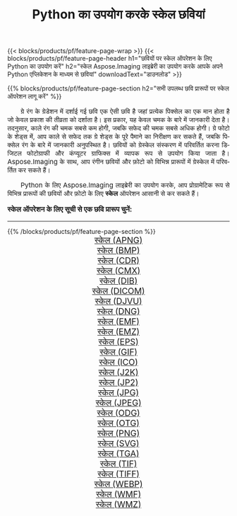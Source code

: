 ﻿---
title: Python का उपयोग करके स्केल छवियां 
weight: 3920
url: /hi/python-net/grayscale/ 
lang: hi
langdirlevel: 2
locales: zh-hans,ja,it,ru,de,es,fr,nl,id,lt,pl,pt,vi,tr,ko,zh-hant,ar,hi,th,sv,cs,uk,he
description: अपने स्वयं के Python एप्लिकेशन और सर्वर एपीआई का उपयोग करके स्केल छवियों और फ़ोटो पर Aspose.Imaging लाइब्रेरी लागू करना।
---

{{< blocks/products/pf/feature-page-wrap >}}
{{< blocks/products/pf/feature-page-header h1="छवियों पर स्केल ऑपरेशन के लिए Python का उपयोग करें" h2="स्केल Aspose.Imaging लाइब्रेरी का उपयोग करके आपके अपने Python एप्लिकेशन के माध्यम से छवियां" downloadText="डाउनलोड" >}}


{{% blocks/products/pf/feature-page-section  h2="सभी उपलब्ध छवि प्रारूपों पर स्केल ऑपरेशन लागू करें" %}}
<p align="justify" style="text-indent:2em;font-size:15px;">
ग्रे रंग के ग्रेडेशन में दर्शाई गई छवि एक ऐसी छवि है जहां प्रत्येक पिक्सेल का एक मान होता है जो केवल प्रकाश की तीव्रता को दर्शाता है। इस प्रकार, यह केवल चमक के बारे में जानकारी देता है। तदनुसार, काले रंग की चमक सबसे कम होगी, जबकि सफेद की चमक सबसे अधिक होगी। ग्रे फोटो के शेड्स में, आप काले से सफेद तक ग्रे शेड्स के पूरे पैमाने का निरीक्षण कर सकते हैं, जबकि पिक्सेल रंग के बारे में जानकारी अनुपस्थित है। छवियों को ग्रेस्केल संस्करण में परिवर्तित करना डिजिटल फोटोग्राफी और कंप्यूटर ग्राफिक्स में व्यापक रूप से उपयोग किया जाता है। Aspose.Imaging के साथ, आप रंगीन छवियों और फ़ोटो को विभिन्न प्रारूपों में ग्रेस्केल में परिवर्तित कर सकते हैं।
</p>
<p align="justify" style="text-indent:2em;font-size:15px;">
Python के लिए Aspose.Imaging लाइब्रेरी का उपयोग करके, आप प्रोग्रामेटिक रूप से विभिन्न प्रारूपों की छवियों और फ़ोटो के लिए <b>स्केल</b> ऑपरेशन आसानी से कर सकते हैं।
</p>
<h3 style="margin-top:16px;">
स्केल ऑपरेशन के लिए सूची से एक छवि प्रारूप चुनें:
</h3>
<hr/>
{{% /blocks/products/pf/feature-page-section %}}
<div class="container-fluid productfamilypage bg-gray">
    <div class="convertypes bg-gray agp-content section">
        <div class="container">
		<div class="row other-converters" style="gap: 10px;font-size: 19px;text-align:center;">
		    <div class='col-md-3 other-converter remove-lp remove-rp'><a href="/imaging/hi/python-net/grayscale/apng/" style="padding:15px;">स्केल (APNG)</a></div><div class='col-md-3 other-converter remove-lp remove-rp'><a href="/imaging/hi/python-net/grayscale/bmp/" style="padding:15px;">स्केल (BMP)</a></div><div class='col-md-3 other-converter remove-lp remove-rp'><a href="/imaging/hi/python-net/grayscale/cdr/" style="padding:15px;">स्केल (CDR)</a></div><div class='col-md-3 other-converter remove-lp remove-rp'><a href="/imaging/hi/python-net/grayscale/cmx/" style="padding:15px;">स्केल (CMX)</a></div><div class='col-md-3 other-converter remove-lp remove-rp'><a href="/imaging/hi/python-net/grayscale/dib/" style="padding:15px;">स्केल (DIB)</a></div><div class='col-md-3 other-converter remove-lp remove-rp'><a href="/imaging/hi/python-net/grayscale/dicom/" style="padding:15px;">स्केल (DICOM)</a></div><div class='col-md-3 other-converter remove-lp remove-rp'><a href="/imaging/hi/python-net/grayscale/djvu/" style="padding:15px;">स्केल (DJVU)</a></div><div class='col-md-3 other-converter remove-lp remove-rp'><a href="/imaging/hi/python-net/grayscale/dng/" style="padding:15px;">स्केल (DNG)</a></div><div class='col-md-3 other-converter remove-lp remove-rp'><a href="/imaging/hi/python-net/grayscale/emf/" style="padding:15px;">स्केल (EMF)</a></div><div class='col-md-3 other-converter remove-lp remove-rp'><a href="/imaging/hi/python-net/grayscale/emz/" style="padding:15px;">स्केल (EMZ)</a></div><div class='col-md-3 other-converter remove-lp remove-rp'><a href="/imaging/hi/python-net/grayscale/eps/" style="padding:15px;">स्केल (EPS)</a></div><div class='col-md-3 other-converter remove-lp remove-rp'><a href="/imaging/hi/python-net/grayscale/gif/" style="padding:15px;">स्केल (GIF)</a></div><div class='col-md-3 other-converter remove-lp remove-rp'><a href="/imaging/hi/python-net/grayscale/ico/" style="padding:15px;">स्केल (ICO)</a></div><div class='col-md-3 other-converter remove-lp remove-rp'><a href="/imaging/hi/python-net/grayscale/j2k/" style="padding:15px;">स्केल (J2K)</a></div><div class='col-md-3 other-converter remove-lp remove-rp'><a href="/imaging/hi/python-net/grayscale/jp2/" style="padding:15px;">स्केल (JP2)</a></div><div class='col-md-3 other-converter remove-lp remove-rp'><a href="/imaging/hi/python-net/grayscale/jpg/" style="padding:15px;">स्केल (JPG)</a></div><div class='col-md-3 other-converter remove-lp remove-rp'><a href="/imaging/hi/python-net/grayscale/jpeg/" style="padding:15px;">स्केल (JPEG)</a></div><div class='col-md-3 other-converter remove-lp remove-rp'><a href="/imaging/hi/python-net/grayscale/odg/" style="padding:15px;">स्केल (ODG)</a></div><div class='col-md-3 other-converter remove-lp remove-rp'><a href="/imaging/hi/python-net/grayscale/otg/" style="padding:15px;">स्केल (OTG)</a></div><div class='col-md-3 other-converter remove-lp remove-rp'><a href="/imaging/hi/python-net/grayscale/png/" style="padding:15px;">स्केल (PNG)</a></div><div class='col-md-3 other-converter remove-lp remove-rp'><a href="/imaging/hi/python-net/grayscale/svg/" style="padding:15px;">स्केल (SVG)</a></div><div class='col-md-3 other-converter remove-lp remove-rp'><a href="/imaging/hi/python-net/grayscale/tga/" style="padding:15px;">स्केल (TGA)</a></div><div class='col-md-3 other-converter remove-lp remove-rp'><a href="/imaging/hi/python-net/grayscale/tif/" style="padding:15px;">स्केल (TIF)</a></div><div class='col-md-3 other-converter remove-lp remove-rp'><a href="/imaging/hi/python-net/grayscale/tiff/" style="padding:15px;">स्केल (TIFF)</a></div><div class='col-md-3 other-converter remove-lp remove-rp'><a href="/imaging/hi/python-net/grayscale/webp/" style="padding:15px;">स्केल (WEBP)</a></div><div class='col-md-3 other-converter remove-lp remove-rp'><a href="/imaging/hi/python-net/grayscale/wmf/" style="padding:15px;">स्केल (WMF)</a></div><div class='col-md-3 other-converter remove-lp remove-rp'><a href="/imaging/hi/python-net/grayscale/wmz/" style="padding:15px;">स्केल (WMZ)</a></div>
                </div>
        </div>
    </div>
</div>
<br/>
